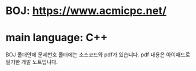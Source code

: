 # BOJ: https://www.acmicpc.net/ 
# main language: C++
BOJ 폴더안에 문제번호 폴더에는 소스코드와 pdf가 있습니다.
pdf 내용은 아이패드로 필기한 개발 노트입니다.
